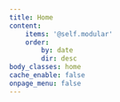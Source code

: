 ```yaml
---
title: Home
content:
    items: '@self.modular'
    order:
        by: date
        dir: desc
body_classes: home
cache_enable: false
onpage_menu: false
---
```


